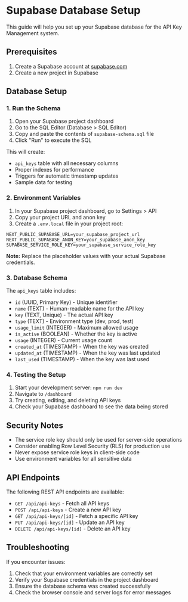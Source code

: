# Supabase Database Setup

This guide will help you set up your Supabase database for the API Key Management system.

## Prerequisites

1. Create a Supabase account at [supabase.com](https://supabase.com)
2. Create a new project in Supabase

## Database Setup

### 1. Run the Schema

1. Open your Supabase project dashboard
2. Go to the SQL Editor (Database > SQL Editor)
3. Copy and paste the contents of `supabase-schema.sql` file
4. Click "Run" to execute the SQL

This will create:
- `api_keys` table with all necessary columns
- Proper indexes for performance
- Triggers for automatic timestamp updates
- Sample data for testing

### 2. Environment Variables

1. In your Supabase project dashboard, go to Settings > API
2. Copy your project URL and anon key
3. Create a `.env.local` file in your project root:

```env
NEXT_PUBLIC_SUPABASE_URL=your_supabase_project_url
NEXT_PUBLIC_SUPABASE_ANON_KEY=your_supabase_anon_key
SUPABASE_SERVICE_ROLE_KEY=your_supabase_service_role_key
```

**Note:** Replace the placeholder values with your actual Supabase credentials.

### 3. Database Schema

The `api_keys` table includes:

- `id` (UUID, Primary Key) - Unique identifier
- `name` (TEXT) - Human-readable name for the API key
- `key` (TEXT, Unique) - The actual API key
- `type` (TEXT) - Environment type (dev, prod, test)
- `usage_limit` (INTEGER) - Maximum allowed usage
- `is_active` (BOOLEAN) - Whether the key is active
- `usage` (INTEGER) - Current usage count
- `created_at` (TIMESTAMP) - When the key was created
- `updated_at` (TIMESTAMP) - When the key was last updated
- `last_used` (TIMESTAMP) - When the key was last used

### 4. Testing the Setup

1. Start your development server: `npm run dev`
2. Navigate to `/dashboard`
3. Try creating, editing, and deleting API keys
4. Check your Supabase dashboard to see the data being stored

## Security Notes

- The service role key should only be used for server-side operations
- Consider enabling Row Level Security (RLS) for production use
- Never expose service role keys in client-side code
- Use environment variables for all sensitive data

## API Endpoints

The following REST API endpoints are available:

- `GET /api/api-keys` - Fetch all API keys
- `POST /api/api-keys` - Create a new API key
- `GET /api/api-keys/[id]` - Fetch a specific API key
- `PUT /api/api-keys/[id]` - Update an API key
- `DELETE /api/api-keys/[id]` - Delete an API key

## Troubleshooting

If you encounter issues:

1. Check that your environment variables are correctly set
2. Verify your Supabase credentials in the project dashboard
3. Ensure the database schema was created successfully
4. Check the browser console and server logs for error messages
